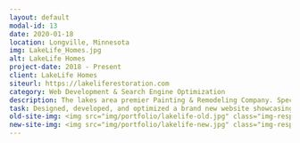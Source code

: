 ```yaml
---
layout: default
modal-id: 13
date: 2020-01-18
location: Longville, Minnesota
img: LakeLife_Homes.jpg
alt: LakeLife Homes
project-date: 2018 - Present
client: LakeLife Homes
siteurl: https://lakeliferestoration.com
category: Web Development & Search Engine Optimization
description: The lakes area premier Painting & Remodeling Company. Specializing in, Deck & Porch Design/Build, Log Home Staining, Interior & Exterior Finishing. For more than 30 years they’ve brought a passion for woodwork and craftsmanship to projects of every scope, enriching the lives of our customer along the way.
task: Designed, developed, and optimized a brand new website showcasing LakeLife's log home services. The new site was built to have a new/clean look while giving the feeling of a cozy cabin on a Minnesota lake. On-page ranking factors were targeted specifically towards industry specific keywords for improved search engine visibility.
old-site-img: <img src="img/portfolio/lakelife-old.jpg" class="img-responsive" alt="Old LakeLife Homes Website">
new-site-img: <img src="img/portfolio/lakelife-new.jpg" class="img-responsive" alt="New LakeLife Homes Website">
---
```

